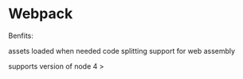 # Webpack

Benfits:

assets loaded when needed
code splitting
support for web assembly

supports version of node 4 >

